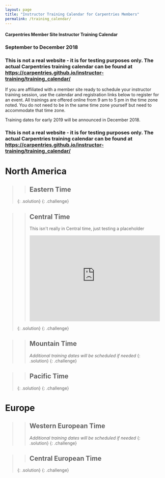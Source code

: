 ```yaml
---
layout: page
title: "Instructor Training Calendar for Carpentries Members"
permalink: /training_calendar/
---
```



<script src="https://www.eventbrite.com/static/widgets/eb_widgets.js"></script>

<script type="text/javascript">
    var exampleCallback = function() {
        console.log('Order complete!');
    };

    window.EBWidgets.createWidget({
        // Required
        widgetType: 'checkout',
        eventId: '50612059031',
        iframeContainerId: 'eventbrite-widget-container-50612059031',

        // Optional
        iframeContainerHeight: 400,  // Widget height in pixels. Defaults to a minimum of 425px if not provided
        onOrderComplete: exampleCallback  // Method called when an order has successfully completed
    });


        window.EBWidgets.createWidget({
        // Required
        widgetType: 'checkout',
        eventId: '50612761131',
        iframeContainerId: 'eventbrite-widget-container-50612761131',

        // Optional
        iframeContainerHeight: 400,  // Widget height in pixels. Defaults to a minimum of 425px if not provided
        onOrderComplete: exampleCallback  // Method called when an order has successfully completed
    });


    window.EBWidgets.createWidget({
        // Required
        widgetType: 'checkout',
        eventId: '50599443297',
        iframeContainerId: 'eventbrite-widget-container-50599443297',

        // Optional
        iframeContainerHeight: 400,  // Widget height in pixels. Defaults to a minimum of 425px if not provided
        onOrderComplete: exampleCallback  // Method called when an order has successfully completed
    });


    window.EBWidgets.createWidget({
        // Required
        widgetType: 'checkout',
        eventId: '50612133253',
        iframeContainerId: 'eventbrite-widget-container-50612133253',

        // Optional
        iframeContainerHeight: 400,  // Widget height in pixels. Defaults to a minimum of 425px if not provided
        onOrderComplete: exampleCallback  // Method called when an order has successfully completed
    });

</script>


#### Carpentries Member Site Instructor Training Calendar
###  September to December 2018

### This is not a real website - it is for testing purposes only.  The actual Carpentries training calendar can be found at https://carpentries.github.io/instructor-training/training_calendar/

If you are affiliated with a member site ready to schedule your instructor training session, use the calendar and registration links below to register for an event.
All trainings are offered online from 9 am to 5 pm in the time zone noted.  You do not need to be in the same time zone yourself but need to accommodate that time zone. 

Training dates for early 2019 will be announced in December 2018.

### This is not a real website - it is for testing purposes only.  The actual Carpentries training calendar can be found at https://carpentries.github.io/instructor-training/training_calendar/


# North America

>> ## Eastern Time  
>> <div id="eventbrite-widget-container-50612761131"></div>
>> <div id="eventbrite-widget-container-50599443297"></div>
> {: .solution}
{: .challenge}

>> ## Central Time  
>> This isn't really in Central time, just testing a placeholder
>> <iframe src="https://www.eventbrite.com/tickets-external?eid=50612761131&amp;ref=etckt" frameborder="0" width="100%" height="280px" scrolling="auto"></iframe>
> {: .solution}
{: .challenge}

>> ## Mountain Time  
>> *Additional training dates will be scheduled if needed*
> {: .solution}
{: .challenge}

<!-- #### Pacific time -->
>> ## Pacific Time  
>> <div id="eventbrite-widget-container-50612059031"></div>
> {: .solution}
{: .challenge}

# Europe

>> ## Western European Time  
>> *Additional training dates will be scheduled if needed*
> {: .solution}
{: .challenge}



>> ## Central European  Time  
>> <div id="eventbrite-widget-container-50612133253"></div>
> {: .solution}
{: .challenge}




